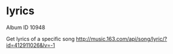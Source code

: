 # lyrics

Album ID
10948

Get lyrics of a specific song
http://music.163.com/api/song/lyric/?id=412911026&lv=-1

